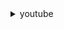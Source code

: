 <details>
  <summary>youtube</summary>
  
  - can değer: https://www.youtube.com/watch?v=hUb8evQHhCQ
  - can değer with adil burak şen: https://www.youtube.com/watch?v=xb-v5UyNp4g 
  - suat karaytu: https://www.youtube.com/watch?v=6RLsvhT3Fps
  - mdisec hackerone yayını: https://www.youtube.com/watch?v=GMi87PFsgd4
  - gökay beksen: https://www.youtube.com/watch?v=PSZfegwMY6Y
  - gökay beksen playlists: https://www.youtube.com/c/gokaybeksen1/playlists
  - burp suite basics: https://www.youtube.com/watch?v=G3hpAeoZ4ek
  - bug bounty public disclosure channel: https://www.youtube.com/channel/UCNRM4GH-SD85WCSqeSb4xUA/videos
  - 10 tips for bug bounty: https://www.youtube.com/watch?v=s-baVDolDpI
  - bugcrowd playlists: https://www.youtube.com/c/Bugcrowd/playlists
  - web hacking 101 playlist: https://www.youtube.com/playlist?list=PLZaG0MNecryP55u43LWqHy5MADcvLjnL-
  - insiderphd playlists: https://www.youtube.com/c/InsiderPhD/playlists
  - hackersploit playlists: https://www.youtube.com/c/HackerSploit/playlists
  - the cyber mentor web pentest playlist: https://www.youtube.com/playlist?list=PLLKT__MCUeixCoi2jtP2Jj8nZzM4MOzBL
  - hackersploit webpentest playlist: https://www.youtube.com/playlist?list=PLBf0hzazHTGO3EpGAs718LvLsiMIv9dSC 
  - jhaddix channel: https://www.youtube.com/c/jhaddix/videos
  - hackersploit burp suite tutorial playlist: https://www.youtube.com/playlist?list=PLBf0hzazHTGP2L7AoWTIhggUsDdNZhfBl
  - hacksplained burp suite 101 playlist: https://www.youtube.com/playlist?list=PL8j1j35M7wtI4IvNS7ItrM8dTYXx2nYfX 
  - reconless bug bounty tips: https://www.youtube.com/watch?v=Y1S5s3FmFsI 
  - reconless channel: https://www.youtube.com/channel/UCCp25j1Zh9vc_WFm-nB9fhQ/videos
  - pwnfunction playlists: https://www.youtube.com/c/PwnFunction/playlists
  - thehackerish playlists: https://www.youtube.com/channel/UCIXot2vRgeM5alhAlpTbhQA/playlists
  - bugcrowd university playlist: https://www.youtube.com/playlist?list=PLIK9nm3mu-S4K4jMHwtplbrE1JMg0jyN-
</details>
